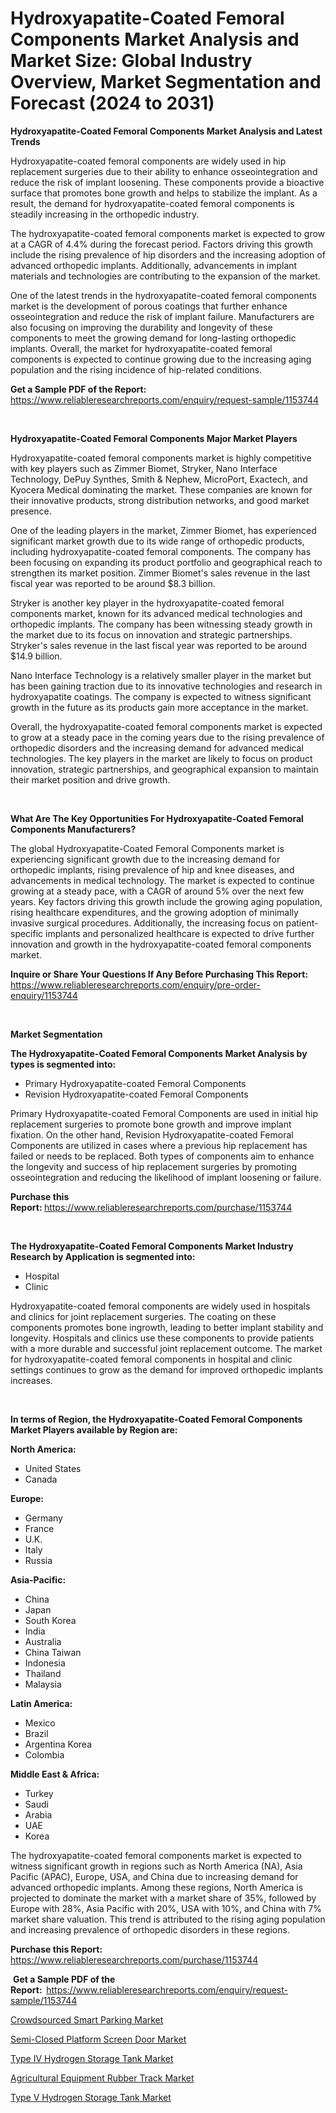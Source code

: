 <p><h1>Hydroxyapatite-Coated Femoral Components Market Analysis and Market Size: Global Industry Overview, Market Segmentation and Forecast (2024 to 2031)</h1></p><p><strong>Hydroxyapatite-Coated Femoral Components Market Analysis and Latest Trends</strong></p>
<p><p>Hydroxyapatite-coated femoral components are widely used in hip replacement surgeries due to their ability to enhance osseointegration and reduce the risk of implant loosening. These components provide a bioactive surface that promotes bone growth and helps to stabilize the implant. As a result, the demand for hydroxyapatite-coated femoral components is steadily increasing in the orthopedic industry.</p><p>The hydroxyapatite-coated femoral components market is expected to grow at a CAGR of 4.4% during the forecast period. Factors driving this growth include the rising prevalence of hip disorders and the increasing adoption of advanced orthopedic implants. Additionally, advancements in implant materials and technologies are contributing to the expansion of the market.</p><p>One of the latest trends in the hydroxyapatite-coated femoral components market is the development of porous coatings that further enhance osseointegration and reduce the risk of implant failure. Manufacturers are also focusing on improving the durability and longevity of these components to meet the growing demand for long-lasting orthopedic implants. Overall, the market for hydroxyapatite-coated femoral components is expected to continue growing due to the increasing aging population and the rising incidence of hip-related conditions.</p></p>
<p><strong>Get a Sample PDF of the Report:&nbsp;</strong> <a href="https://www.reliableresearchreports.com/enquiry/request-sample/1153744">https://www.reliableresearchreports.com/enquiry/request-sample/1153744</a></p>
<p>&nbsp;</p>
<p><strong>Hydroxyapatite-Coated Femoral Components Major Market Players</strong></p>
<p><p>Hydroxyapatite-coated femoral components market is highly competitive with key players such as Zimmer Biomet, Stryker, Nano Interface Technology, DePuy Synthes, Smith & Nephew, MicroPort, Exactech, and Kyocera Medical dominating the market. These companies are known for their innovative products, strong distribution networks, and good market presence.</p><p>One of the leading players in the market, Zimmer Biomet, has experienced significant market growth due to its wide range of orthopedic products, including hydroxyapatite-coated femoral components. The company has been focusing on expanding its product portfolio and geographical reach to strengthen its market position. Zimmer Biomet's sales revenue in the last fiscal year was reported to be around $8.3 billion.</p><p>Stryker is another key player in the hydroxyapatite-coated femoral components market, known for its advanced medical technologies and orthopedic implants. The company has been witnessing steady growth in the market due to its focus on innovation and strategic partnerships. Stryker's sales revenue in the last fiscal year was reported to be around $14.9 billion.</p><p>Nano Interface Technology is a relatively smaller player in the market but has been gaining traction due to its innovative technologies and research in hydroxyapatite coatings. The company is expected to witness significant growth in the future as its products gain more acceptance in the market.</p><p>Overall, the hydroxyapatite-coated femoral components market is expected to grow at a steady pace in the coming years due to the rising prevalence of orthopedic disorders and the increasing demand for advanced medical technologies. The key players in the market are likely to focus on product innovation, strategic partnerships, and geographical expansion to maintain their market position and drive growth.</p></p>
<p>&nbsp;</p>
<p><strong>What Are The Key Opportunities For Hydroxyapatite-Coated Femoral Components Manufacturers?</strong></p>
<p><p>The global Hydroxyapatite-Coated Femoral Components market is experiencing significant growth due to the increasing demand for orthopedic implants, rising prevalence of hip and knee diseases, and advancements in medical technology. The market is expected to continue growing at a steady pace, with a CAGR of around 5% over the next few years. Key factors driving this growth include the growing aging population, rising healthcare expenditures, and the growing adoption of minimally invasive surgical procedures. Additionally, the increasing focus on patient-specific implants and personalized healthcare is expected to drive further innovation and growth in the hydroxyapatite-coated femoral components market.</p></p>
<p><strong>Inquire or Share Your Questions If Any Before Purchasing This Report:</strong> <a href="https://www.reliableresearchreports.com/enquiry/pre-order-enquiry/1153744">https://www.reliableresearchreports.com/enquiry/pre-order-enquiry/1153744</a></p>
<p>&nbsp;</p>
<p><strong>Market Segmentation</strong></p>
<p><strong>The Hydroxyapatite-Coated Femoral Components Market Analysis by types is segmented into:</strong></p>
<p><ul><li>Primary Hydroxyapatite-coated Femoral Components</li><li>Revision Hydroxyapatite-coated Femoral Components</li></ul></p>
<p><p>Primary Hydroxyapatite-coated Femoral Components are used in initial hip replacement surgeries to promote bone growth and improve implant fixation. On the other hand, Revision Hydroxyapatite-coated Femoral Components are utilized in cases where a previous hip replacement has failed or needs to be replaced. Both types of components aim to enhance the longevity and success of hip replacement surgeries by promoting osseointegration and reducing the likelihood of implant loosening or failure.</p></p>
<p><strong>Purchase this Report:&nbsp;</strong><a href="https://www.reliableresearchreports.com/purchase/1153744">https://www.reliableresearchreports.com/purchase/1153744</a></p>
<p>&nbsp;</p>
<p><strong>The Hydroxyapatite-Coated Femoral Components Market Industry Research by Application is segmented into:</strong></p>
<p><ul><li>Hospital</li><li>Clinic</li></ul></p>
<p><p>Hydroxyapatite-coated femoral components are widely used in hospitals and clinics for joint replacement surgeries. The coating on these components promotes bone ingrowth, leading to better implant stability and longevity. Hospitals and clinics use these components to provide patients with a more durable and successful joint replacement outcome. The market for hydroxyapatite-coated femoral components in hospital and clinic settings continues to grow as the demand for improved orthopedic implants increases.</p></p>
<p>&nbsp;</p>
<p><strong>In terms of Region, the Hydroxyapatite-Coated Femoral Components Market Players available by Region are:</strong></p>
<p>
    <p> <strong> North America: </strong>
        <ul>
            <li>United States</li>
            <li>Canada</li>
        </ul>
        </p> 
    <p> <strong> Europe: </strong>
        <ul>
            <li>Germany</li>
            <li>France</li>
            <li>U.K.</li>
            <li>Italy</li>
            <li>Russia</li>
        </ul>
        </p> 
    <p> <strong> Asia-Pacific: </strong>
        <ul>
            <li>China</li>
            <li>Japan</li>
            <li>South Korea</li>
            <li>India</li>
            <li>Australia</li>
            <li>China Taiwan</li>
            <li>Indonesia</li>
            <li>Thailand</li>
            <li>Malaysia</li>
        </ul>
        </p> 
    <p> <strong> Latin America: </strong>
        <ul>
            <li>Mexico</li>
            <li>Brazil</li>
            <li>Argentina Korea</li>
            <li>Colombia</li>
        </ul>
        </p> 
    <p> <strong> Middle East & Africa: </strong>
        <ul>
            <li>Turkey</li>
            <li>Saudi</li>
            <li>Arabia</li>
            <li>UAE</li>
            <li>Korea</li>
        </ul>
    </p>
    </p>
<p><p>The hydroxyapatite-coated femoral components market is expected to witness significant growth in regions such as North America (NA), Asia Pacific (APAC), Europe, USA, and China due to increasing demand for advanced orthopedic implants. Among these regions, North America is projected to dominate the market with a market share of 35%, followed by Europe with 28%, Asia Pacific with 20%, USA with 10%, and China with 7% market share valuation. This trend is attributed to the rising aging population and increasing prevalence of orthopedic disorders in these regions.</p></p>
<p><strong>Purchase this Report: </strong><a href="https://www.reliableresearchreports.com/purchase/1153744">https://www.reliableresearchreports.com/purchase/1153744</a></p>
<p>&nbsp;<strong>Get a Sample PDF of the Report:&nbsp;&nbsp;</strong><a href="https://www.reliableresearchreports.com/enquiry/request-sample/1153744">https://www.reliableresearchreports.com/enquiry/request-sample/1153744</a></p>
<p><strong></strong></p>
<p><p><a href="https://github.com/tamvrosiya/Market-Research-Report-List-2/blob/main/crowdsourced-smart-parking-market.md">Crowdsourced Smart Parking Market</a></p><p><a href="https://medium.com/@reganklocko456458/semi-closed-platform-screen-door-market-trends-forecast-and-competitive-analysis-to-2031-078163959fb3">Semi-Closed Platform Screen Door Market</a></p><p><a href="https://issuu.com/reportprime-2/docs/type-iv-hydrogen-storage-tank-market-size-2030.ppt">Type IV Hydrogen Storage Tank Market</a></p><p><a href="https://github.com/pizolina/Market-Research-Report-List-3/blob/main/agricultural-equipment-rubber-track-market.md">Agricultural Equipment Rubber Track Market</a></p><p><a href="https://issuu.com/reportprime-2/docs/type-v-hydrogen-storage-tank-market-size-2030.pptx">Type V Hydrogen Storage Tank Market</a></p></p>